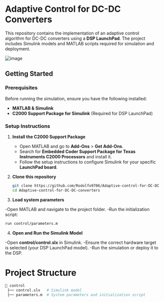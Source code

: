 
# Adaptive Control for DC-DC Converters

This repository contains the implementation of an adaptive control algorithm for DC-DC converters using a **DSP LaunchPad**. The project includes Simulink models and MATLAB scripts required for simulation and deployment.

![image](https://github.com/user-attachments/assets/74b967c3-2300-4f00-8cd5-2a3868625ffa)

## Getting Started

### Prerequisites
Before running the simulation, ensure you have the following installed:  
- **MATLAB & Simulink**  
- **C2000 Support Package for Simulink** (Required for DSP LaunchPad)  

### Setup Instructions

1. **Install the C2000 Support Package**  
   - Open MATLAB and go to **Add-Ons** > **Get Add-Ons**.  
   - Search for **Embedded Coder Support Package for Texas Instruments C2000 Processors** and install it.  
   - Follow the setup instructions to configure Simulink for your specific **LaunchPad board**.  

2. **Clone this repository**  
   ```sh
   git clone https://github.com/Rodolfo9706/Adaptive-control-for-DC-DC-converters.git
   cd Adaptive-control-for-DC-DC-converters

3. **Load system parameters**

-Open MATLAB and navigate to the project folder.
-Run the initialization script:
   ```sh
run control/parameters.m
 ```

4. **Open and Run the Simulink Model**

-Open **control/control.slx** in Simulink.
-Ensure the correct hardware target is selected (your DSP LaunchPad model).
-Run the simulation or deploy it to the DSP.

# Project Structure

```bash
📂 control
 ├── control.slx   # Simulink model
 ├── parameters.m  # System parameters and initialization script






